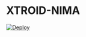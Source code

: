 # XTROID-NIMA

[![Deploy](https://www.herokucdn.com/deploy/button.svg)](https://heroku.com/deploy?template=https://github.com/DarkCreater2004/XTROID-NIMA)
</div align="center">
</p>
